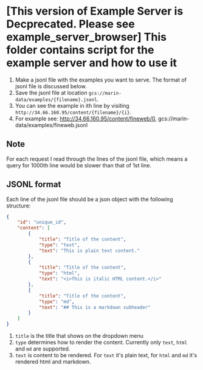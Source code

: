 # [This version of Example Server is Decprecated. Please see example_server_browser] This folder contains script for the example server and how to use it

1. Make a jsonl file with the examples you want to serve. The format of jsonl file is discussed below.
2. Save the jsonl file at location `gcs://marin-data/examples/{filename}.jsonl`.
3. You can see the example in ith line by visiting `http://34.66.160.95/content/{filename}/{i}`.
4. For example see: http://34.66.160.95/content/fineweb/0, gcs://marin-data/examples/fineweb.jsonl

## Note
For each request I read through the lines of the jsonl file, which means a query for 1000th line would be slower than that of 1st line.

## JSONL format
Each line of the jsonl file should be a json object with the following structure:

```json
{
    "id": "unique_id",
    "content": [
        {
            "title": "Title of the content",
            "type": "text",
            "text": "This is plain text content."
        },
        {
            "title": "Title of the content",
            "type": "html",
            "text": "<i>This is italic HTML content.</i>"
        },
        {
            "title": "Title of the content",
            "type": "md",
            "text": "## This is a markdown subheader"
        }
    ]
}
```
1. `title` is the title that shows on the dropdown menu
2. `type` determines how to render the content. Currently only `text`, `html` and `md` are supported.
3. `text` is content to be rendered. For `text` it's plain text, for `html` and `md` it's rendered html and markdown.